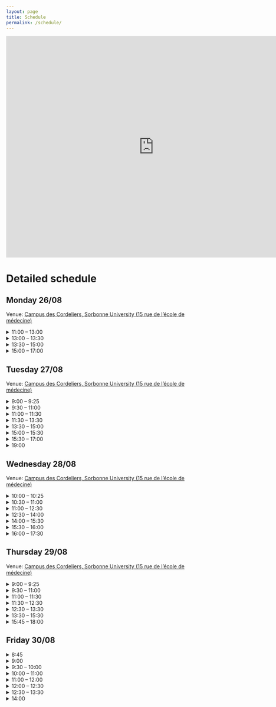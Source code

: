 ```yaml
---
layout: page
title: Schedule
permalink: /schedule/
---
```


<iframe src="https://calendar.google.com/calendar/embed?height=600&wkst=1&bgcolor=%23ffffff&ctz=Europe%2FParis&showNav=1&showPrint=1&showDate=1&mode=WEEK&src=NTk1OTI2ZmIwMTQyNGNjNDFjYWMwNjUzNTAxZDJhMTVmMzRhYjUwZjU1NzY3MWZmZjgzNDIzMjRlZmYxYTVmN0Bncm91cC5jYWxlbmRhci5nb29nbGUuY29t&color=%234285F4&dates=20240825/20240831" style="border-width:0" width="800" height="600" frameborder="0" scrolling="no"></iframe>

<h1>Detailed schedule</h1>

<h2> Monday 26/08 </h2>
<p>Venue: <a href="https://www.google.com/maps/place/Centre+de+Recherche+des+Cordeliers/@48.8507428,2.3413045,17z/data=!3m1!4b1!4m6!3m5!1s0x47e671ddc4588b6d:0x207caec986867ac5!8m2!3d48.8507428!4d2.3413045!16s%2Fg%2F11b6gqs74y?hl=en&entry=ttu&g_ep=EgoyMDI0MDgyMS4wIKXMDSoASAFQAw%3D%3D">Campus des Cordeliers, Sorbonne University (15 rue de l’école de médecine)</a></p>
<div class="faq-section">
<details class="faq-item">
    <summary>11:00 – 13:00</summary>
    <p>Walk-in, registration, lunch</p>
</details>

<details class="faq-item">
    <summary>13:00 – 13:30</summary>
    <p>Welcome address</p>
</details>

<details class="faq-item">
    <summary>13:30 – 15:00</summary>
    <p>Keynote address</p>
    <p> Devis Tuia (EPFL) - <b>Machine learning for Earth: monitoring the pulse of our Planet with sensor data, from your phone all the way to space</b></p>
  
  <p>Abstract: We live an age full of data. In all areas of society, digital data is now abundant, but also unstructured and pretty much unexploited. Environmental science is no exception and the last years have seen an increase of use of digital sensing to observe an understand processes at work and their impacts of human activities. In this talk, I will present some recent research at the interface of machine learning and the geosciences, where satellite, drone and close sensing data were used to support mapping over land and sea, and even below the surface. I will then sketch a number of points of synergetic action necessary to strengthen such interface, a necessary step to jointly tackling the climate and biodiversity crisis.</p>
</details>

<details class="faq-item">
    <summary>15:00 – 17:00</summary>
    <p>Cocktail & socializing</p>
</details>
</div>


<h2> Tuesday 27/08 </h2>
<p>Venue: <a href="https://www.google.com/maps/place/Centre+de+Recherche+des+Cordeliers/@48.8507428,2.3413045,17z/data=!3m1!4b1!4m6!3m5!1s0x47e671ddc4588b6d:0x207caec986867ac5!8m2!3d48.8507428!4d2.3413045!16s%2Fg%2F11b6gqs74y?hl=en&entry=ttu&g_ep=EgoyMDI0MDgyMS4wIKXMDSoASAFQAw%3D%3D">Campus des Cordeliers, Sorbonne University (15 rue de l’école de médecine)</a></p>
<div class="faq-section">
<details class="faq-item">
    <summary>9:00 – 9:25</summary>
    <p>Walk-in, coffee</p>
</details>

<details class="faq-item">
    <summary>9:30 – 11:00</summary>
    <p><b>AI & Sustainability as an Industry Player</b></p>
    <p>A Round table will discuss and endeavour to answer the following questions:
      <ol>
        <li>How can AI be sustainable as a technique? What kind of AI should we design to ensure robustness, reliability, fairness and explainability? What kind of AI should we develop to avoid a too important energy consumption in terms of models, algorithms and data? Is frugality an asset that we should impose? Can we reduce the carbon footprint of AI? </li>
        <li>How can AI contribute to solve the biggest issues linked to climate change and resource limitation?</li>
      </ol> 
    </p>
    <p> Speakers:
    <ul>
    <li>Aurelie Boisbunon (Ericsson)</li>
    <li>Bruno Carron (Airbus)</li>
    <li>Vincent Feuillard (Renault)</li>
    <li>Patrick Perez (Kyutai)</li>
    <li>Piotr Sankowski (IDEAS NCBR)</li>
    </ul>
    </p>  
</details>

<details class="faq-item">
    <summary>11:00 – 11:30</summary>
   Coffee break and move to industry fair in <a href="https://www.google.com/maps/place/R%C3%A9fectoire+des+Cordeliers+%7C+RIVP/@48.8507562,2.3403087,19z/data=!4m6!3m5!1s0x47e671dc29c3ea81:0x1f731afc5790339d!8m2!3d48.8505903!4d2.3411616!16s%2Fg%2F1tqf_n92?hl=en&entry=ttu&g_ep=EgoyMDI0MDgyMS4wIKXMDSoASAFQAw%3D%3D">Réfectoire des Cordeliers</a>
</details>

<details class="faq-item">
    <summary>11:30 – 13:30</summary>
    Venue: <a href="https://www.google.com/maps/place/R%C3%A9fectoire+des+Cordeliers+%7C+RIVP/@48.8507562,2.3403087,19z/data=!4m6!3m5!1s0x47e671dc29c3ea81:0x1f731afc5790339d!8m2!3d48.8505903!4d2.3411616!16s%2Fg%2F1tqf_n92?hl=en&entry=ttu&g_ep=EgoyMDI0MDgyMS4wIKXMDSoASAFQAw%3D%3D">Réfectoire des Cordeliers</a>
    <p>Industry fair + speed dating with industry partners</p>
</details>

<details class="faq-item">
    <summary>13:30 – 15:00</summary>
    Venue: <a href="https://www.google.com/maps/place/Centre+de+Recherche+des+Cordeliers/@48.8507428,2.3413045,17z/data=!3m1!4b1!4m6!3m5!1s0x47e671ddc4588b6d:0x207caec986867ac5!8m2!3d48.8507428!4d2.3413045!16s%2Fg%2F11b6gqs74y?hl=en&entry=ttu&g_ep=EgoyMDI0MDgyMS4wIKXMDSoASAFQAw%3D%3D">Campus des Cordeliers</a>
    <p>Innovation & Entrepreneurship session</p>
    <p> Speakers:
    <ul>
    <li>Arnaud de Moissac (DCBrain) – Gregor  Von Dulong  (Hasso-Plattner Institute) – <b>How to validate your startup idea</b></li>
    <li>Rémi Bouzel (Qarnot Computing) –  <b>Thermodynamic challenges of HPC and AI</b></li>
    </ul>
    </p>
</details>

<details class="faq-item">
    <summary>15:00 – 15:30</summary>
    Coffee break and poster set up (Group 1: Last name’s starting letter:  A - M)
</details>

<details class="faq-item">
    <summary>15:30 – 17:00</summary>
    Poster session
</details>

<details class="faq-item">
    <summary>19:00</summary>
    Gala Dinner at <a href="https://www.google.com/maps/place/Les+Salons+de+l'H%C3%B4tel+des+Arts+et+M%C3%A9tiers/@48.8656741,2.2894934,17z/data=!3m1!4b1!4m6!3m5!1s0x47e66fe5da52ee49:0x32bea6bb1f938ca2!8m2!3d48.8656742!4d2.2941068!16s%2Fg%2F1tk6v6wz?hl=en&entry=ttu&g_ep=EgoyMDI0MDgyMS4wIKXMDSoASAFQAw%3D%3D"> Salons de l’Hôtel des Arts et Métiers</a> (9 bis, Avenue d’Iéna)
</details>
</div>

<h2> Wednesday 28/08 </h2>
<p>Venue: <a href="https://www.google.com/maps/place/Centre+de+Recherche+des+Cordeliers/@48.8507428,2.3413045,17z/data=!3m1!4b1!4m6!3m5!1s0x47e671ddc4588b6d:0x207caec986867ac5!8m2!3d48.8507428!4d2.3413045!16s%2Fg%2F11b6gqs74y?hl=en&entry=ttu&g_ep=EgoyMDI0MDgyMS4wIKXMDSoASAFQAw%3D%3D">Campus des Cordeliers, Sorbonne University (15 rue de l’école de médecine)</a></p>
<div class="faq-section">
<details class="faq-item">
    <summary>10:00 – 10:25</summary>
    <p>Walk-in, coffee</p>
</details>

<details class="faq-item">
    <summary>10:30 – 11:00</summary>
    Claire Robin (ELLIS PhD student – Max-Planck Gesellschaft) – <b>EarthNet: Bringing biogeoscience and machine learning together </b>
</details>

<details class="faq-item">
    <summary>11:00 – 12:30</summary>
   <p>Keynote address</p>
    <p> Rita Cucchiara (UNIMORE, ELLIS Unit Modena) - <b>Learning, Unlearning, and Relearning</b></p>
  <p>Abstract: The concept of "Learning, Unlearning, and Relearning" encapsulates a dynamic approach to knowledge acquisition and adaptation, crucial for both human cognition and artificial intelligence systems. Learning involves acquiring new information or skills, while unlearning refers to the process of discarding outdated or erroneous knowledge, and relearning entails reacquiring knowledge in a new or updated form. This process is not merely about forgetting but about restructuring understanding to accommodate new insights and perspectives. In machine learning and computer vision, unlearning presents unique challenges and opportunities. Machine unlearning refers to the ability to remove specific data from a model without degrading its overall performance. This capability is essential for addressing legal, ethical, and personalization issues. Techniques for unlearning in AI include the removal of data points, features, classes, or entire concepts from datasets. These methods aim to maintain model utility while ensuring the elimination of unwanted or harmful knowledge. Emerging methods in machine unlearning, such as weight filtering and low-rank class-wise unlearning, demonstrate promising results in maintaining model integrity while achieving desired unlearning outcomes. These techniques are evaluated through various metrics, including accuracy retention, activation distance, and Zero Retain Forgetting (ZRF) scores. Additionally, unlearning in multimodal spaces addresses the removal of sensitive or inappropriate content, enhancing the safety and ethical alignment of AI systems. The exploration of unlearning, especially in AI, paves the way for more robust, adaptable, and ethically sound models, capable of evolving in response to new data and societal norms. This ongoing research underscores the importance of unlearning and relearning as foundational components of both human and artificial intelligence development. During the seminar, some results carried out at UNIMORE within the EU project ELIAS will be presented and discussed.</p>
</details>

<details class="faq-item">
    <summary>12:30 – 14:00</summary>
    Lunch
</details>

<details class="faq-item">
    <summary>14:00 – 15:30</summary>
     <p>Keynote address</p>
  <p>David Rolnick (McGill University and Mila – Quebec AI Institute) - <b>Tackling climate change with machine learning: An opportunity for application-driven innovation</b></p>
  <p>Abstract: Machine learning is increasingly being called upon to help address climate change, from processing satellite imagery to modeling Earth systems. Such settings represent an important frontier for machine learning innovation, where traditional paradigms of large, general-purpose datasets and models often fall short. In this talk, we show how an application-driven paradigm for algorithm design can respond to problem-specific goals and incorporate relevant domain knowledge. We introduce novel techniques that leverage the structure of the problem (such as physical constraints and multi-modal self-supervision) to improve accuracy and usability across applications, including monitoring land use with remote sensing, designing chemical catalysts for the energy transition, and downscaling climate data.</p>
</details>

<details class="faq-item">
    <summary>15:30 – 16:00</summary>
    Coffee break
</details>

<details class="faq-item">
    <summary>16:00 – 17:30</summary>
    <p>Keynote address</p>
    <p>Caroline Therwath-Chavier (The Allyance) - <b>AI²: why Artificial Intelligence should be All Inclusive</b></p>
  <p>Abstract: In today’s rapidly evolving technological landscape, the transformative potential of Artificial Intelligence (AI) is undeniable. However, as AI continues to revolutionize various industries and aspects of our lives, questions of inclusivity and equity have come to the forefront for practitioners. This presentation delves into the imperative of making AI all-inclusive, ensuring that its benefits are accessible to all segments of society. We will explore the ethical, social, and economic implications of AI exclusivity, emphasizing the need for diverse representation in AI development and deployment. Through case studies and real-world examples, we will highlight the tangible benefits of inclusive AI, from enhancing decision-making processes to fostering innovation and creativity. Moreover, the presentation will address the challenges and barriers to achieving inclusivity in AI, including biases in algorithms, lack of diversity in AI teams, and digital divides. By identifying these obstacles, we can formulate strategies to overcome them and create a more equitable AI ecosystem. Ultimately, AI² advocates for a future where Artificial Intelligence is not only powerful and innovative but also inclusive and accessible to everyone. By embracing diversity and promoting inclusion, we can harness the full potential of AI to address pressing societal challenges and build a better world for all.</p>
</details>
</div>



<h2> Thursday 29/08 </h2>
<p>Venue: <a href="https://www.google.com/maps/place/Centre+de+Recherche+des+Cordeliers/@48.8507428,2.3413045,17z/data=!3m1!4b1!4m6!3m5!1s0x47e671ddc4588b6d:0x207caec986867ac5!8m2!3d48.8507428!4d2.3413045!16s%2Fg%2F11b6gqs74y?hl=en&entry=ttu&g_ep=EgoyMDI0MDgyMS4wIKXMDSoASAFQAw%3D%3D">Campus des Cordeliers, Sorbonne University (15 rue de l’école de médecine)</a></p>
<div class="faq-section">
<details class="faq-item">
    <summary>9:00 – 9:25</summary>
    <p>Walk-in, coffee</p>
</details>

<details class="faq-item">
    <summary>9:30 – 11:00</summary>
   <p>Keynote address</p>
    <p> Gaël Varoquaux (INRIA Saclay) - <b>AI from tabular data to healthcare and society</b></p>
  <p>Abstract: I will talk about some lessons learned trying to develop AI for tabular data, central to all organizations, with the goal of being useful for healthcare and society. While much of the excitement is on machine learning, much of the work happens before and after. For tabular data, the bread and butter of every organization, extensive manual transformation or "data wrangling" is required before machine learning. I will discuss how we progressively rethought this process, eventually laying the ground of foundation models for tabular data. I will then discuss some considerations about machine learning in healthcare, and a broader picture on AI developments in society.</p>
</details>

<details class="faq-item">
    <summary>11:00 – 11:30</summary>
    Coffee break
</details>

<details class="faq-item">
    <summary>11:30 – 12:30</summary>
  <p>Bethany Cagnol - <b>Elevate your Scientific Communication: Key Principles for International Outreach</b></p>
  <p>Abstract: Effective international scientific outreach hinges on understanding and engaging diverse audiences. This talk explores key strategies for success, including identifying target demographics and crafting clear, compelling messages that focus on the "What" and "Why" of the content while, in certain contexts, avoiding the "How." Emphasizing the psychological concept of the Illusion of Transparency, we highlight the challenges of harnessing clarity. Additionally, the cross-disciplinary advantages of scientific outreach efforts will be discussed.</p>
</details>

<details class="faq-item">
    <summary>12:30 – 13:30</summary>
    Lunch & poster set-up (Group 2: Last name’s starting letter:  N - Z)
</details>

<details class="faq-item">
    <summary>13:30 – 15:30</summary>
    Poster session & Best Poster Award announcement
</details>

<details class="faq-item">
    <summary>15:45 – 18:00</summary>
    <p>Treasure Hunt in <a href="https://www.google.com/maps/place/Coll%C3%A8ge+de+France/@48.8487772,2.3440201,17z/data=!4m6!3m5!1s0x47e671e70b178259:0x368c1a93de4cad06!8m2!3d48.8489749!4d2.3451788!16zL20vMDFyNmZk?entry=ttu&g_ep=EgoyMDI0MDgyMS4wIKXMDSoASAFQAw%3D%3D"> Quartier Latin </a> (11 Pl. Marcelin Berthelot, 75231 Paris)</p>
    <p> Participants will be grouped in 15 teams </p>
</details>
</div>





<h2> Friday 30/08 </h2>
<div class="faq-section">
<details class="faq-item">
    <summary>8:45</summary>
    <p>Meeting point at <a href="https://www.google.com/maps/place/Porte+d'Orl%C3%A9ans/@48.822715,2.3259877,17z/data=!3m1!4b1!4m6!3m5!1s0x47e671ae9a95b665:0xb00801c705bad893!8m2!3d48.822715!4d2.3259877!16s%2Fm%2F0j65h_n?entry=ttu&g_ep=EgoyMDI0MDgyMS4wIKXMDSoASAFQAw%3D%3D">Porte d’Orléans </a> (look for Ekhine and Julien!)</p>
</details>

<details class="faq-item">
    <summary>9:00</summary>
   Shuttle to Institut Polytechnique Paris
</details>

<details class="faq-item">
    <summary>9:30 – 10:00</summary>
    Welcome Session at Institut Polytechnique Paris
</details>

<details class="faq-item">
    <summary>10:00 – 11:00</summary>
  <p>Tiphaine Viard (IPP) - <b>AI as a Sociotechnical construct</b></p>
</details>

<details class="faq-item">
    <summary>11:00 – 12:00</summary>
  Stéphan Clémençon (IPP) – Hi!Paris Presentation
</details>

<details class="faq-item">
    <summary>12:00 – 12:30</summary>
    Closing Session
</details>

<details class="faq-item">
    <summary>12:30 – 13:30</summary>
    Lunch
</details>

<details class="faq-item">
    <summary>14:00</summary>
    Shuttle to Paris (Porte d’Orléans)
</details>
</div>
